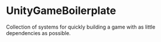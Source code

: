 # UnityGameBoilerplate
Collection of systems for quickly building a game with as little dependencies as possible.
